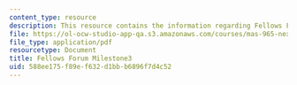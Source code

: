 ```yaml
---
content_type: resource
description: This resource contains the information regarding Fellows Forum Milestone3.
file: https://ol-ocw-studio-app-qa.s3.amazonaws.com/courses/mas-965-nextlab-i-designing-mobile-technologies-for-the-next-billion-users-fall-2008/588ee175f89ef632d1bbb6896f7d4c52_MITMAS_965F08_fellows_m3.pdf
file_type: application/pdf
resourcetype: Document
title: Fellows Forum Milestone3
uid: 588ee175-f89e-f632-d1bb-b6896f7d4c52
---
```

